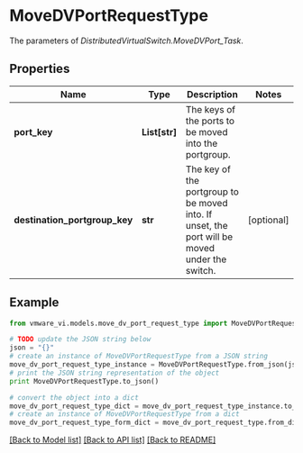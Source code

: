 # MoveDVPortRequestType

The parameters of *DistributedVirtualSwitch.MoveDVPort_Task*. 

## Properties
Name | Type | Description | Notes
------------ | ------------- | ------------- | -------------
**port_key** | **List[str]** | The keys of the ports to be moved into the portgroup.  | 
**destination_portgroup_key** | **str** | The key of the portgroup to be moved into. If unset, the port will be moved under the switch.  | [optional] 

## Example

```python
from vmware_vi.models.move_dv_port_request_type import MoveDVPortRequestType

# TODO update the JSON string below
json = "{}"
# create an instance of MoveDVPortRequestType from a JSON string
move_dv_port_request_type_instance = MoveDVPortRequestType.from_json(json)
# print the JSON string representation of the object
print MoveDVPortRequestType.to_json()

# convert the object into a dict
move_dv_port_request_type_dict = move_dv_port_request_type_instance.to_dict()
# create an instance of MoveDVPortRequestType from a dict
move_dv_port_request_type_form_dict = move_dv_port_request_type.from_dict(move_dv_port_request_type_dict)
```
[[Back to Model list]](../README.md#documentation-for-models) [[Back to API list]](../README.md#documentation-for-api-endpoints) [[Back to README]](../README.md)


